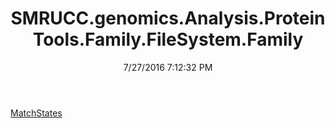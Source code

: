 ﻿---
title: SMRUCC.genomics.Analysis.ProteinTools.Family.FileSystem.Family
date: 7/27/2016 7:12:32 PM
---

[MatchStates](T-SMRUCC.genomics.Analysis.ProteinTools.Family.FileSystem.Family.MatchStates.html)
